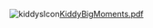 ![kiddysIcon](/uploads/fe7d38166b318a182b7aa1ee85e3f8f1/kiddysIcon.png)[KiddyBigMoments.pdf](/uploads/c2129920abe1a82f67bec8c9795433f6/KiddyBigMoments.pdf)
